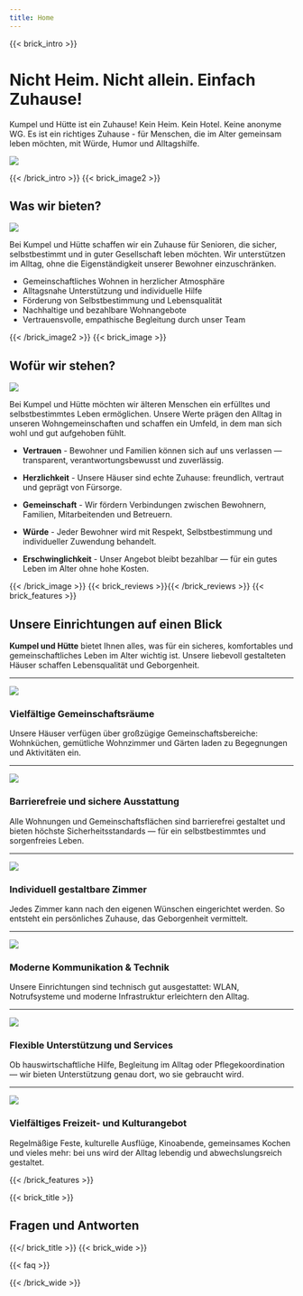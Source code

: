 ```yaml
---
title: Home
---
```

{{< brick_intro >}}

# Nicht Heim. Nicht allein. Einfach Zuhause!

Kumpel und Hütte ist ein Zuhause! Kein Heim. Kein Hotel. Keine anonyme WG. Es ist ein richtiges Zuhause - für Menschen, die im Alter gemeinsam leben möchten, mit Würde, Humor und Alltagshilfe. 

![](/uploads/illustrations/cuate/home/1.jpg)

{{< /brick_intro >}}
{{< brick_image2 >}}

## Was wir bieten?

![](/uploads/illustrations/cuate/home/3.jpg)

Bei Kumpel und Hütte schaffen wir ein Zuhause für Senioren, die sicher, selbstbestimmt und in guter Gesellschaft leben möchten. Wir unterstützen im Alltag, ohne die Eigenständigkeit unserer Bewohner einzuschränken.

- Gemeinschaftliches Wohnen in herzlicher Atmosphäre
- Alltagsnahe Unterstützung und individuelle Hilfe
- Förderung von Selbstbestimmung und Lebensqualität
- Nachhaltige und bezahlbare Wohnangebote
- Vertrauensvolle, empathische Begleitung durch unser Team


{{< /brick_image2 >}}
{{< brick_image >}}

## Wofür wir stehen?

![](/uploads/illustrations/cuate/home/4.jpg)

Bei Kumpel und Hütte möchten wir älteren Menschen ein erfülltes und selbstbestimmtes Leben ermöglichen. Unsere Werte prägen den Alltag in unseren Wohngemeinschaften und schaffen ein Umfeld, in dem man sich wohl und gut aufgehoben fühlt.

- **Vertrauen** - Bewohner und Familien können sich auf uns verlassen — transparent, verantwortungsbewusst und zuverlässig.

- **Herzlichkeit** - Unsere Häuser sind echte Zuhause: freundlich, vertraut und geprägt von Fürsorge.

- **Gemeinschaft** - Wir fördern Verbindungen zwischen Bewohnern, Familien, Mitarbeitenden und Betreuern.

- **Würde** - Jeder Bewohner wird mit Respekt, Selbstbestimmung und individueller Zuwendung behandelt.

- **Erschwinglichkeit** - Unser Angebot bleibt bezahlbar — für ein gutes Leben im Alter ohne hohe Kosten.


{{< /brick_image >}}
{{< brick_reviews >}}{{< /brick_reviews >}}
{{< brick_features >}}

## Unsere Einrichtungen auf einen Blick

**Kumpel und Hütte** bietet Ihnen alles, was für ein sicheres, komfortables und gemeinschaftliches Leben im Alter wichtig ist. Unsere liebevoll gestalteten Häuser schaffen Lebensqualität und Geborgenheit.

---

![](/img/icons/material-symbols/200/rounded/auto_awesome_mosaic.svg)
### Vielfältige Gemeinschaftsräume

Unsere Häuser verfügen über großzügige Gemeinschaftsbereiche: Wohnküchen, gemütliche Wohnzimmer und Gärten laden zu Begegnungen und Aktivitäten ein.

---

![](/img/icons/material-symbols/200/rounded/performance_max.svg)
### Barrierefreie und sichere Ausstattung

Alle Wohnungen und Gemeinschaftsflächen sind barrierefrei gestaltet und bieten höchste Sicherheitsstandards — für ein selbstbestimmtes und sorgenfreies Leben.

---

![](/img/icons/material-symbols/200/rounded/design_services.svg)
### Individuell gestaltbare Zimmer

Jedes Zimmer kann nach den eigenen Wünschen eingerichtet werden. So entsteht ein persönliches Zuhause, das Geborgenheit vermittelt.

---

![](/img/icons/material-symbols/200/rounded/devices.svg)
### Moderne Kommunikation & Technik

Unsere Einrichtungen sind technisch gut ausgestattet: WLAN, Notrufsysteme und moderne Infrastruktur erleichtern den Alltag.

---

![](/img/icons/material-symbols/200/rounded/timer.svg)
### Flexible Unterstützung und Services

Ob hauswirtschaftliche Hilfe, Begleitung im Alltag oder Pflegekoordination — wir bieten Unterstützung genau dort, wo sie gebraucht wird.

---

![](/img/icons/material-symbols/200/rounded/auto_fix.svg)
### Vielfältiges Freizeit- und Kulturangebot

Regelmäßige Feste, kulturelle Ausflüge, Kinoabende, gemeinsames Kochen und vieles mehr: bei uns wird der Alltag lebendig und abwechslungsreich gestaltet.

{{< /brick_features >}}


{{< brick_title >}}
## Fragen und Antworten

{{</ brick_title >}}
{{< brick_wide >}}

{{< faq >}}

{{< /brick_wide >}}